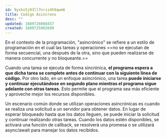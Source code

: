 ```yaml
---
id: 9ysks5j03ll7nrii4h9qwm6
title: Codigo Asincrono
desc: ""
updated: 1689726088457
created: 1689725982699
---
```


En el contexto de la programación, "asincrónico" se refiere a un estilo de programación en el cual las tareas y operaciones ==no se ejecutan de forma secuencial, una después de la otra, sino que pueden realizarse de manera concurrente y no bloqueante.==

Cuando una tarea se ejecuta de forma sincrónica, **el programa espera a que dicha tarea se complete antes de continuar con la siguiente línea de código.** Por otro lado, en un enfoque asincrónico, una tarea **puede iniciarse y continuar ejecutándose en segundo plano mientras el programa sigue adelante con otras tareas.** Esto permite que el programa sea más eficiente y aproveche mejor los recursos disponibles.

Un escenario común donde se utilizan operaciones asincrónicas es cuando se realiza una solicitud a un servidor para obtener datos. En lugar de esperar bloqueado hasta que los datos lleguen, se puede iniciar la solicitud y continuar realizando otras tareas. Cuando los datos estén disponibles, se activará una función de callback, se resolverá una promesa o se utilizará async/await para manejar los datos recibidos.
